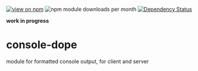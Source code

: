 [![view on npm](http://img.shields.io/npm/v/console-dope.svg)](https://www.npmjs.org/package/console-dope)
![npm module downloads per month](http://img.shields.io/npm/dm/console-dope.svg)
[![Dependency Status](https://david-dm.org/75lb/console-dope.png)](https://david-dm.org/75lb/console-dope)

**work in progress**

console-dope
============
module for formatted console output, for client and server
